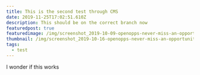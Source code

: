 ```yaml
---
title: This is the second test through CMS
date: 2019-11-25T17:02:51.610Z
description: This should be on the correct branch now
featuredpost: true
featuredimage: /img/screenshot_2019-10-09-openopps-never-miss-an-opportunity.png
thumbnail: /img/screenshot_2019-10-16-openopps-never-miss-an-opportunity-1-.png
tags:
  - test
---
```

I wonder if this works
